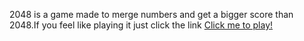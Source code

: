 2048 is a game made to merge numbers and get a bigger score than 2048.If you
feel like playing it just click the link
<a href="http://htmlpreview.github.io/?https://github.com/Duduoop/2048/blob/main/test.html">Click
me to play!</a>

